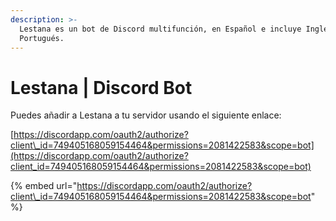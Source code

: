 ```yaml
---
description: >-
  Lestana es un bot de Discord multifunción, en Español e incluye Inglés y
  Portugués.
---
```


# Lestana \| Discord Bot

Puedes añadir a Lestana a tu servidor usando el siguiente enlace:

[https://discordapp.com/oauth2/authorize?client\_id=749405168059154464&permissions=2081422583&scope=bot](https://discordapp.com/oauth2/authorize?client_id=749405168059154464&permissions=2081422583&scope=bot)

{% embed url="https://discordapp.com/oauth2/authorize?client\_id=749405168059154464&permissions=2081422583&scope=bot" %}

